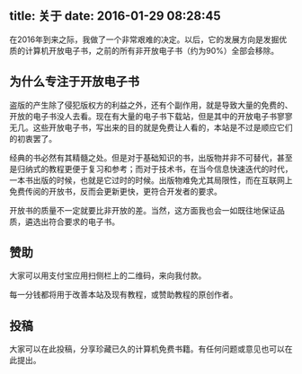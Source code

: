title: 关于
date: 2016-01-29 08:28:45
---

在2016年到来之际，我做了一个非常艰难的决定。以后，它的发展方向是发掘优质的计算机开放电子书，之前的所有非开放电子书（约为90%）全部会移除。

## 为什么专注于开放电子书

盗版的产生除了侵犯版权方的利益之外，还有个副作用，就是导致大量的免费的、开放的电子书没人去看。现在有大量的电子书下载站，但是其中的开放电子书寥寥无几。这些开放电子书，写出来的目的就是免费让人看的，本站是不过是顺应它们的初衷罢了。

经典的书必然有其精髓之处。但是对于基础知识的书，出版物并非不可替代，甚至是归纳式的教程更便于复习和参考；而对于技术书，在当今信息快速迭代的时代，一本书出版的时候，也就是它过时的时候。出版物难免尤其局限性，而在互联网上免费传阅的开放书，反而会更新更快，更符合开发者的要求。

开放书的质量不一定就要比非开放的差。当然，这方面我也会一如既往地保证品质，遴选出符合要求的电子书。

## 赞助

大家可以用支付宝应用扫侧栏上的二维码，来向我付款。

每一分钱都将用于改善本站及现有教程，或赞助教程的原创作者。

## 投稿

大家可以在此投稿，分享珍藏已久的计算机免费书籍。有任何问题或意见也可以在此提出。
